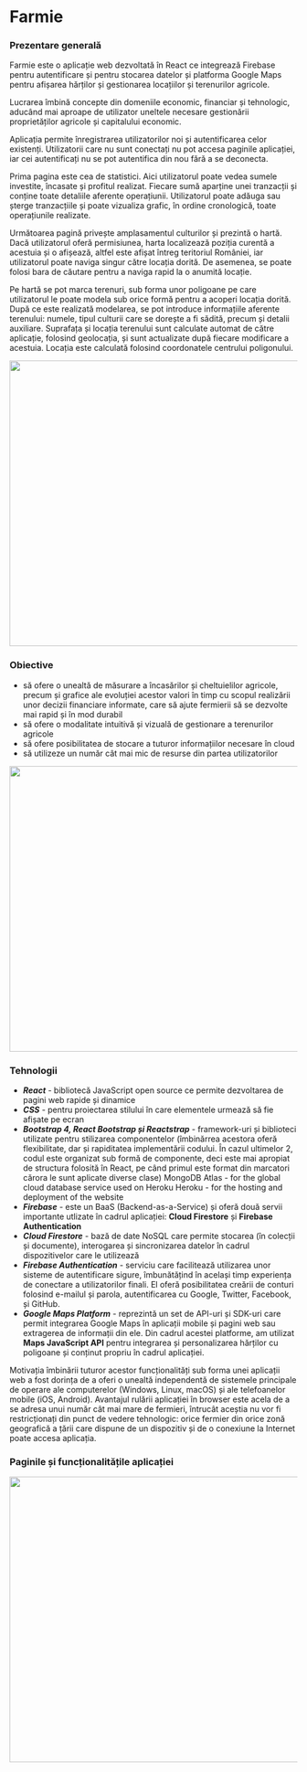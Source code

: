 # Farmie 

### Prezentare generală
Farmie este o aplicație web dezvoltată în React ce integrează Firebase pentru
autentificare și pentru stocarea datelor și platforma Google Maps pentru afișarea hărților și
gestionarea locațiilor și terenurilor agricole.

Lucrarea îmbină concepte din domeniile economic, financiar și tehnologic, aducând
mai aproape de utilizator uneltele necesare gestionării proprietăților agricole și capitalului
economic.

Aplicația permite înregistrarea utilizatorilor noi și autentificarea celor existenți.
Utilizatorii care nu sunt conectați nu pot accesa paginile aplicației, iar cei autentificați nu se
pot autentifica din nou fără a se deconecta.

Prima pagina este cea de statistici. Aici utilizatorul poate vedea sumele investite,
încasate și profitul realizat. Fiecare sumă aparține unei tranzacții și conține toate detaliile
aferente operațiunii. Utilizatorul poate adăuga sau șterge tranzacțiile și poate vizualiza grafic,
în ordine cronologică, toate operațiunile realizate.

Următoarea pagină privește amplasamentul culturilor și prezintă o hartă. Dacă
utilizatorul oferă permisiunea, harta localizează poziția curentă a acestuia și o afișează, altfel
este afișat întreg teritoriul României, iar utilizatorul poate naviga singur către locația dorită.
De asemenea, se poate folosi bara de căutare pentru a naviga rapid la o anumită locație.

Pe hartă se pot marca terenuri, sub forma unor poligoane pe care utilizatorul le poate
modela sub orice formă pentru a acoperi locația dorită. După ce este realizată modelarea, se
pot introduce informațiile aferente terenului: numele, tipul culturii care se dorește a fi sădită,
precum și detalii auxiliare. Suprafața și locația terenului sunt calculate automat de către
aplicație, folosind geolocația, și sunt actualizate după fiecare modificare a acestuia. Locația
este calculată folosind coordonatele centrului poligonului.

<p align="center">
  <img src="https://user-images.githubusercontent.com/57111995/150639520-0a71c749-2cc6-48b5-b7c6-c34b85029c01.png" width="800" height="500"/>
</p>

### Obiective
- să ofere o unealtă de măsurare a încasărilor și cheltuielilor agricole, precum și grafice
ale evoluției acestor valori în timp cu scopul realizării unor decizii financiare
informate, care să ajute fermierii să se dezvolte mai rapid și în mod durabil
- să ofere o modalitate intuitivă și vizuală de gestionare a terenurilor agricole
- să ofere posibilitatea de stocare a tuturor informațiilor necesare în cloud
- să utilizeze un număr cât mai mic de resurse din partea utilizatorilor
 
<p align="center">
  <img src="https://user-images.githubusercontent.com/57111995/150639554-8ddc5f3e-bff4-494f-924d-94a23d3a0805.png" width="800" height="500"/>
</p>

### Tehnologii
- ***React*** - bibliotecă JavaScript open source ce permite dezvoltarea de pagini web rapide și dinamice
- ***CSS*** - pentru proiectarea stilului în care elementele urmează să fie afișate pe ecran
- ***Bootstrap 4, React Bootstrap și Reactstrap*** - framework-uri și biblioteci utilizate pentru stilizarea componentelor (îmbinărrea acestora oferă flexibilitate, dar și rapiditatea implementării codului. În cazul ultimelor 2, codul este
organizat sub formă de componente, deci este mai apropiat de structura folosită în React, pe când primul este format din marcatori cărora le sunt aplicate diverse clase)
MongoDB Atlas - for the global cloud database service used on Heroku
Heroku - for the hosting and deployment of the website
- ***Firebase*** - este un BaaS (Backend-as-a-Service) și oferă două servii importante utlizate în cadrul aplicației: **Cloud Firestore** și **Firebase Authentication**
- ***Cloud Firestore*** - bază de date NoSQL care permite stocarea (în colecții și documente), interogarea și sincronizarea datelor în cadrul dispozitivelor care le utilizează
- ***Firebase Authentication*** - serviciu care facilitează utilizarea unor sisteme de autentificare sigure, îmbunătățind în același timp experiența de conectare a utilizatorilor finali. El oferă posibilitatea creării de conturi folosind e-mailul și parola, autentificarea cu
Google, Twitter, Facebook, și GitHub.
- ***Google Maps Platform*** - reprezintă un set de API-uri și SDK-uri care permit integrarea Google Maps în aplicații mobile și pagini web sau extragerea de informații din ele. Din cadrul acestei platforme, am utilizat **Maps JavaScript API** pentru integrarea și personalizarea hărților cu poligoane și conținut propriu în cadrul aplicației.

Motivația îmbinării tuturor acestor funcționalități sub forma unei aplicații web a fost
dorința de a oferi o unealtă independentă de sistemele principale de operare ale computerelor
(Windows, Linux, macOS) și ale telefoanelor mobile (iOS, Android). Avantajul rulării
aplicației în browser este acela de a se adresa unui număr cât mai mare de fermieri, întrucât
aceștia nu vor fi restricționați din punct de vedere tehnologic: orice fermier din orice zonă
geografică a țării care dispune de un dispozitiv și de o conexiune la Internet poate accesa
aplicația.

### Paginile și funcționalitățile aplicației
<p align="center">
  <img src="https://user-images.githubusercontent.com/57111995/150638982-1fe7de3e-d0bd-44a1-a15a-29fe6d04d816.png" width="800" height="500"/>
</p>

